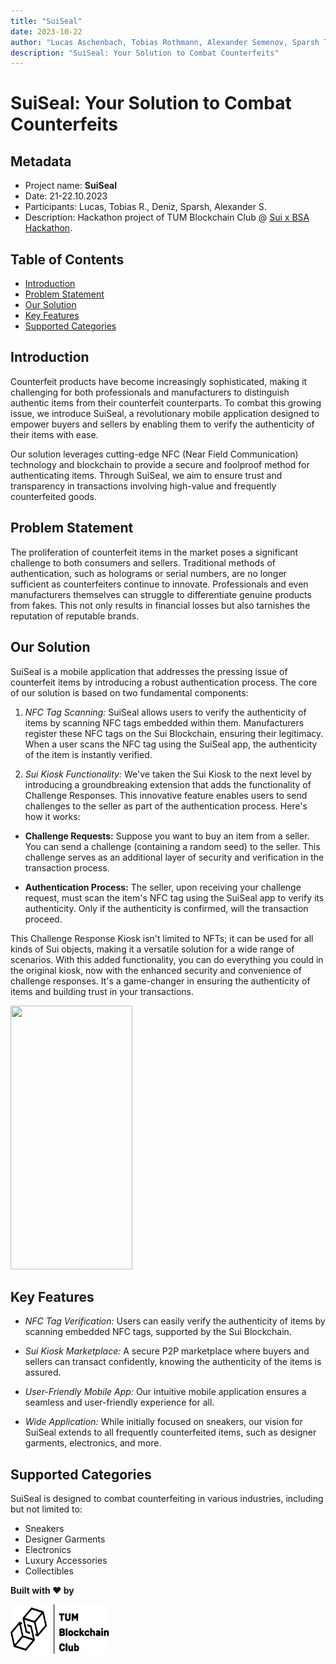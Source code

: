 ```yaml
---
title: "SuiSeal"
date: 2023-10-22
author: "Lucas Aschenbach, Tobias Rothmann, Alexander Semenov, Sparsh Tyagi, Deniz Yavas"
description: "SuiSeal: Your Solution to Combat Counterfeits"
---
```

# SuiSeal: Your Solution to Combat Counterfeits

## Metadata
- Project name: **SuiSeal**
- Date: 21-22.10.2023
- Participants: Lucas, Tobias R., Deniz, Sparsh, Alexander S.
- Description: Hackathon project of TUM Blockchain Club @ [Sui x BSA Hackathon](https://bsaepfl.ch/hackathon/). 


## Table of Contents
- [Introduction](#introduction)
- [Problem Statement](#problem-statement)
- [Our Solution](#our-solution)
- [Key Features](#key-features)
- [Supported Categories](#supported-categories)

## Introduction

Counterfeit products have become increasingly sophisticated, making it challenging for both professionals and manufacturers to distinguish authentic items from their counterfeit counterparts. To combat this growing issue, we introduce SuiSeal, a revolutionary mobile application designed to empower buyers and sellers by enabling them to verify the authenticity of their items with ease.

Our solution leverages cutting-edge NFC (Near Field Communication) technology and blockchain to provide a secure and foolproof method for authenticating items. Through SuiSeal, we aim to ensure trust and transparency in transactions involving high-value and frequently counterfeited goods.

## Problem Statement

The proliferation of counterfeit items in the market poses a significant challenge to both consumers and sellers. Traditional methods of authentication, such as holograms or serial numbers, are no longer sufficient as counterfeiters continue to innovate. Professionals and even manufacturers themselves can struggle to differentiate genuine products from fakes. This not only results in financial losses but also tarnishes the reputation of reputable brands.

## Our Solution

SuiSeal is a mobile application that addresses the pressing issue of counterfeit items by introducing a robust authentication process. The core of our solution is based on two fundamental components:

1. *NFC Tag Scanning:* SuiSeal allows users to verify the authenticity of items by scanning NFC tags embedded within them. Manufacturers register these NFC tags on the Sui Blockchain, ensuring their legitimacy. When a user scans the NFC tag using the SuiSeal app, the authenticity of the item is instantly verified.

2. *Sui Kiosk Functionality:*
We've taken the Sui Kiosk to the next level by introducing a groundbreaking extension that adds the functionality of Challenge Responses. This innovative feature enables users to send challenges to the seller as part of the authentication process. Here's how it works:

- **Challenge Requests:** Suppose you want to buy an item from a seller. You can send a challenge (containing a random seed) to the seller. This challenge serves as an additional layer of security and verification in the transaction process.

- **Authentication Process:** The seller, upon receiving your challenge request, must scan the item's NFC tag using the SuiSeal app to verify its authenticity. Only if the authenticity is confirmed, will the transaction proceed.

This Challenge Response Kiosk isn't limited to NFTs; it can be used for all kinds of Sui objects, making it a versatile solution for a wide range of scenarios. With this added functionality, you can do everything you could in the original kiosk, now with the enhanced security and convenience of challenge responses. It's a game-changer in ensuring the authenticity of items and building trust in your transactions.


<img style="width: 195px; height: 422px;" src="demo.gif" />

## Key Features

- *NFC Tag Verification:* Users can easily verify the authenticity of items by scanning embedded NFC tags, supported by the Sui Blockchain.

- *Sui Kiosk Marketplace:* A secure P2P marketplace where buyers and sellers can transact confidently, knowing the authenticity of the items is assured.

- *User-Friendly Mobile App:* Our intuitive mobile application ensures a seamless and user-friendly experience for all.

- *Wide Application:* While initially focused on sneakers, our vision for SuiSeal extends to all frequently counterfeited items, such as designer garments, electronics, and more.

## Supported Categories

SuiSeal is designed to combat counterfeiting in various industries, including but not limited to:

- Sneakers
- Designer Garments
- Electronics
- Luxury Accessories
- Collectibles

**Built with ❤ by**

<img style="width: 158px; height: 79px;" src="tbc-logo.png" />
